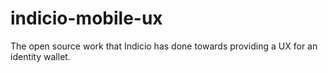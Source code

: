 # indicio-mobile-ux
The open source work that Indicio has done towards providing a UX for an identity wallet.
